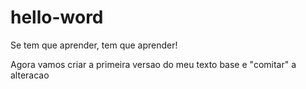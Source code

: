 # hello-word
Se tem que aprender, tem que aprender!

Agora vamos criar a primeira versao do meu texto base e "comitar" a alteracao

